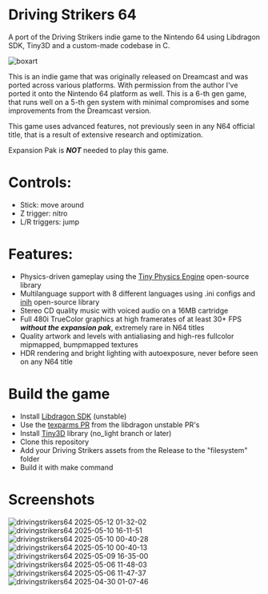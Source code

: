 # Driving Strikers 64
A port of the Driving Strikers indie game to the Nintendo 64 using Libdragon SDK, Tiny3D and a custom-made codebase in C.

![boxart](https://github.com/user-attachments/assets/a9567dbd-5887-4077-9705-ca01d82db943)

This is an indie game that was originally released on Dreamcast and was ported across various platforms. With permission from the author I've ported it onto the Nintendo 64 platform as well.
This is a 6-th gen game, that runs well on a 5-th gen system with minimal compromises and some improvements from the Dreamcast version.

This game uses advanced features, not previously seen in any N64 official title, that is a result of extensive research and optimization.

Expansion Pak is ___NOT___ needed to play this game.

# Controls:
- Stick: move around
- Z trigger: nitro
- L/R triggers: jump

# Features:
- Physics-driven gameplay using the [Tiny Physics Engine](https://github.com/ESPboy-edu/ESPboy_tinyphysicsengine) open-source library
- Multilanguage support with 8 different languages using .ini configs and [inih](https://github.com/benhoyt/inih) open-source library
- Stereo CD quality music with voiced audio on a 16MB cartridge
- Full 480i TrueColor graphics at high framerates of at least 30+ FPS ___without the expansion pak___, extremely rare in N64 titles
- Quality artwork and levels with antialiasing and high-res fullcolor mipmapped, bumpmapped textures
- HDR rendering and bright lighting with autoexposure, never before seen on any N64 title

# Build the game
- Install [Libdragon SDK](https://github.com/DragonMinded/libdragon/tree/unstable) (unstable)
- Use the [texparms PR](https://github.com/DragonMinded/libdragon/pull/667) from the libdragon unstable PR's
- Install [Tiny3D](https://github.com/HailToDodongo/tiny3d/tree/no_light) library (no_light branch or later)
- Clone this repository
- Add your Driving Strikers assets from the Release to the "filesystem" folder
- Build it with make command

# Screenshots

![drivingstrikers64 2025-05-12 01-32-02](https://github.com/user-attachments/assets/ecf9522f-bc18-4e72-a50b-384b89b180b2)
![drivingstrikers64 2025-05-10 16-11-51](https://github.com/user-attachments/assets/29db1ff2-2a90-40e1-8186-97666a1df0ab)
![drivingstrikers64 2025-05-10 00-40-28](https://github.com/user-attachments/assets/77c22f7c-128f-4236-bc38-674b3cc71fe5)
![drivingstrikers64 2025-05-10 00-40-13](https://github.com/user-attachments/assets/17ef8e04-420f-444e-971c-691ea16f2e78)
![drivingstrikers64 2025-05-09 16-35-00](https://github.com/user-attachments/assets/29ac863e-2b88-450e-bd9b-33cc7be8c240)
![drivingstrikers64 2025-05-06 11-48-03](https://github.com/user-attachments/assets/22263558-a7ee-4a37-a985-d111f4401768)
![drivingstrikers64 2025-05-06 11-47-37](https://github.com/user-attachments/assets/769c4fdb-0a27-4bb6-b2ab-78419cca0e37)
![drivingstrikers64 2025-04-30 01-07-46](https://github.com/user-attachments/assets/d8161f4f-937b-401c-ad47-a2efbe1cbe2e)

